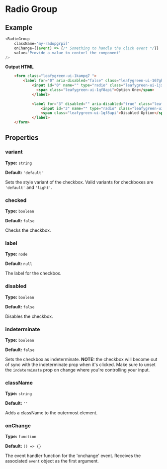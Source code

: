 # Radio Group

## Example
``` Javascript
<RadioGroup
	className='my-radopgrpi['
	onChange={(event) => {/* Something to handle the click event */}}
	value='Provide a value to contorl the component'
/>
```

**Output HTML**
```HTML
  	<form class="leafygreen-ui-1kampq7 ">
	  	<label for="0" aria-disabled="false" class="leafygreen-ui-167ghcs ">
		  	<input id="0" name="" type="radio" class="leafygreen-ui-1jxa6s5 " aria-checked="false" aria-disabled="false" value="option-1">
			  <span class="leafygreen-ui-1qf8api">Option One</span>
			</label>
			
			<label for="3" disabled="" aria-disabled="true" class="leafygreen-ui-167ghcs ">
				<input id="3" name="" type="radio" class="leafygreen-ui-1jxa6s5 " aria-checked="false" disabled="" aria-disabled="true" value="option-4">
				<span class="leafygreen-ui-1qf8api">Disabled Option</span>
			</label>
	</form>
```

## Properties

### variant

**Type:** `string`

**Default:** `'default'`

Sets the style variant of the checkbox. Valid variants for checkboxes are `'default'` and `'light'`.

### checked

**Type:** `boolean`

**Default:** `false`

Checks the checkbox.

### label

**Type:** `node`

**Default:** `null`

The label for the checkbox.

### disabled

**Type:** `boolean`

**Default:** `false`

Disables the checkbox.

### indeterminate

**Type:** `boolean`

**Default:** `false`

Sets the checkbox as indeterminate. **NOTE:** the checkbox will become out of sync with the indeterminate prop when it's clicked. Make sure to unset the `indeterminate` prop on change where you're controlling your input.

### className

**Type:** `string`

**Default:** `''`

Adds a className to the outermost element.

### onChange

**Type:** `function`

**Default:** `() => {}`

The event handler function for the 'onchange' event. Receives the associated `event` object as the first argument.
